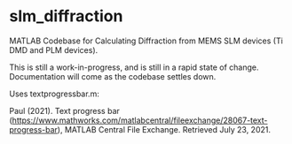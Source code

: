 # slm_diffraction
MATLAB Codebase for Calculating Diffraction from MEMS SLM devices (Ti DMD and PLM devices). 

This is still a work-in-progress, and is still in a rapid state of change. Documentation will come as the codebase settles down. 

Uses textprogressbar.m:

Paul (2021). Text progress bar (https://www.mathworks.com/matlabcentral/fileexchange/28067-text-progress-bar), MATLAB Central File Exchange. Retrieved July 23, 2021.
